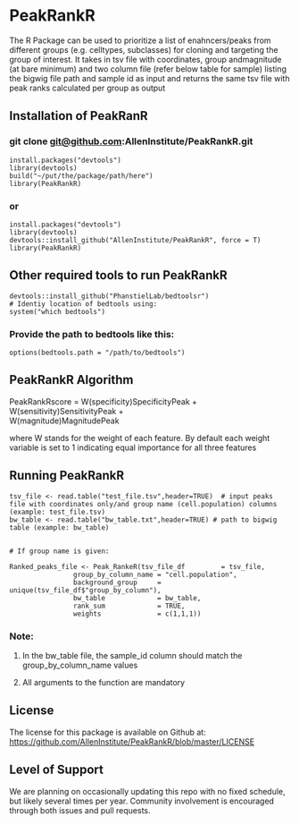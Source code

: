 # PeakRankR

The R Package can be used to prioritize a list of enahncers/peaks from different groups (e.g. celltypes, subclasses) for cloning and targeting the group of interest. It takes in tsv file with coordinates, group andmagnitude (at bare minimum) and two column file (refer below table for sample) listing the bigwig file path and sample id as input and returns the same tsv file with peak ranks calculated per group as output

## Installation of PeakRanR

### git clone git@github.com:AllenInstitute/PeakRankR.git

```
install.packages("devtools")
library(devtools)
build("~/put/the/package/path/here")
library(PeakRankR)

```
### or

```
install.packages("devtools")
library(devtools)
devtools::install_github("AllenInstitute/PeakRankR", force = T)
library(PeakRankR)

```

## Other required tools to run PeakRankR

```
devtools::install_github("PhanstielLab/bedtoolsr")
# Identiy location of bedtools using:
system("which bedtools")

```
### Provide the path to bedtools like this:

```
options(bedtools.path = "/path/to/bedtools")

```

## PeakRankR Algorithm

PeakRankRscore  =  W(specificity)SpecificityPeak +
      	           W(sensitivity)SensitivityPeak +	 
      		   W(magnitude)MagnitudePeak


where W stands for the weight of each feature. By default each weight variable is set to 1 indicating equal importance for all three features

## Running PeakRankR

```
tsv_file <- read.table("test_file.tsv",header=TRUE)  # input peaks file with coordinates only/and group name (cell.population) columns (example: test_file.tsv)
bw_table <- read.table("bw_table.txt",header=TRUE) # path to bigwig table (example: bw_table)


# If group name is given:

Ranked_peaks_file <- Peak_RankeR(tsv_file_df         = tsv_file,
				group_by_column_name = "cell.population",
				background_group     = unique(tsv_file_df$"group_by_column"),
				bw_table             = bw_table, 
				rank_sum             = TRUE,
				weights              = c(1,1,1))

```


### Note: 

1. In the bw_table file, the sample_id column should match the group_by_column_name values

2. All arguments to the function are mandatory

       
## License
The license for this package is available on Github at: https://github.com/AllenInstitute/PeakRankR/blob/master/LICENSE

## Level of Support
We are planning on occasionally updating this repo with no fixed schedule, but likely several times per year. Community involvement is encouraged through both issues and pull requests. 

        

        

